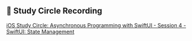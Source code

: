## 🌟 Study Circle Recording
[iOS Study Circle: Asynchronous Programming with SwiftUI - Session 4 - SwiftUI: State Management](https://www.youtube.com/watch?v=5ZoWCbfRyHM)
